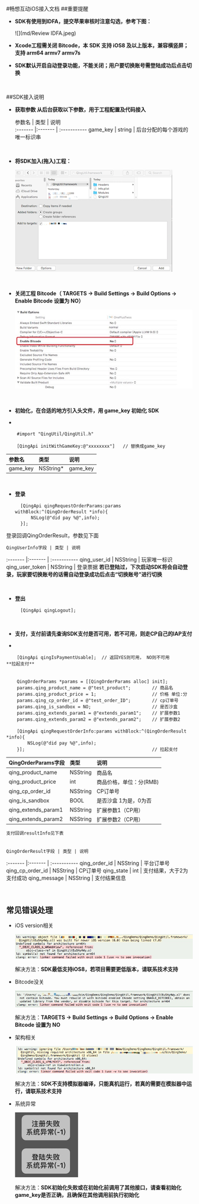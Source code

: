 #畅想互动iOS接入文档
##重要提醒
* **SDK有使用到IDFA，提交苹果审核时注意勾选，参考下图：**

	![](md/Review IDFA.jpeg)
* **Xcode工程需关闭 Bitcode，本 SDK 支持 iOS8 及以上版本，兼容横竖屏；支持 arm64 armv7 armv7s**
	
* **SDK默认开启自动登录功能，不能关闭；用户要切换账号需登陆成功后点击切换**

</br>

##SDK接入说明
* **获取参数
从后台获取以下参数，用于工程配置及代码接入**


	参数名 | 类型 | 说明   
:------- |:------- | :-----------
game_key | string | 后台分配的每个游戏的唯一标识串
</br>

* **将SDK加入(拖入)工程：**

	![](md/add.png)

</br>

* **关闭工程 Bitcode（ TARGETS -> Build Settings -> Build Options -> Enable Bitcode 设置为 NO）**

	![](md/Bitcode.jpeg)
	

	
</br>

* **初始化，在合适的地方引入头文件，用 game_key 初始化 SDK**

* 

		#import "QingUtil/QingUtil.h"

		[QingApi initWithGameKey:@"xxxxxxxx"]   // 替换成game_key
参数名 | 类型 | 说明   
:------- |:------- | :-----------
game_key | NSString* | game_key

		
			
</br>

* **登录**


		[QingApi qingRequestOrderParams:params withBlock:^(QingOrderResult *info){        
        	NSLog(@"did pay %@",info);
    	}];
登录回调QingOrderResult，参数见下面

	QingUserInfo字段 | 类型 | 说明   
:------- |:------- | :-----------
qing\_user\_id | NSString | 玩家唯一标识
qing\_user\_token | NSString | 登录票据
**若已登陆过，下次启动SDK将会自动登录，玩家要切换账号的话需自动登录成功后点击“切换账号”进行切换**
	
</br>

* **登出**
 		
		[QingApi qingLogout];
			
</br>


* **支付，支付前请先查询SDK支付是否可用，若不可用，则走CP自己的IAP支付**

* 

		[QingApi qingIsPaymentUsable];  // 返回YES则可用， NO则不可用
	**拉起支付**


		QingOrderParams *params = [[QingOrderParams alloc] init];
    	params.qing_product_name = @"test_product";        // 商品名
    	params.qing_product_price = 1;                     // 价格 单位:分
    	params.qing_cp_order_id = @"test_order_ID";        // cp订单号
    	params.qing_is_sandbox = NO;                       // 是否沙盒
    	params.qing_extends_param1 = @"extends_param1";    // 扩展参数1
    	params.qing_extends_param2 = @"extends_param2";    // 扩展参数2
     
    	[QingApi qingRequestOrderInfo:params withBlock:^(QingOrderResult *info){
        	NSLog(@"did pay %@",info);
    	}];                                                // 拉起支付
QingOrderParams字段 | 类型 | 说明   
:------- |:------- | :-----------
qing\_product\_name | NSString | 商品名
qing\_product\_price | int | 商品价格，单位：分(RMB)
qing\_cp\_order\_id | NSString | CP订单号
qing\_is\_sandbox | BOOL | 是否沙盒 1为是，0为否
qing\_extends\_param1 | NSString | 扩展参数1（CP用）
qing\_extends\_param2 | NSString | 扩展参数2（CP用）

	支付回调resultInfo见下表
	
	
	QingOrderResult字段 | 类型 | 说明   
:------- |:------- | :-----------
qing\_order\_id | NSString | 平台订单号
qing\_cp\_order\_id | NSString | CP订单号
qing\_state | int | 支付结果，大于2为支付成功
qing_message | NSString | 支付结果信息


	
</br>


## 常见错误处理

* iOS version相关

	![](md/error0.png)
	
	解决方法：**SDK最低支持iOS8，若项目需要更低版本，请联系技术支持**
* Bitcode没关

	![](md/error1.png)
	
	解决方法：**TARGETS -> Build Settings -> Build Options -> Enable Bitcode 设置为 NO**
	
* 架构相关

	![](md/error2.png)
	
	解决方法：**SDK不支持模拟器编译，只能真机运行，若真的需要在模拟器中运行，请联系技术支持**
	
* 系统异常

	![](md/error3.jpeg)

	解决方法：**SDK初始化失败或在初始化前调用了其他接口，请查看初始化game_key是否正确，且确保在其他调用前执行初始化**